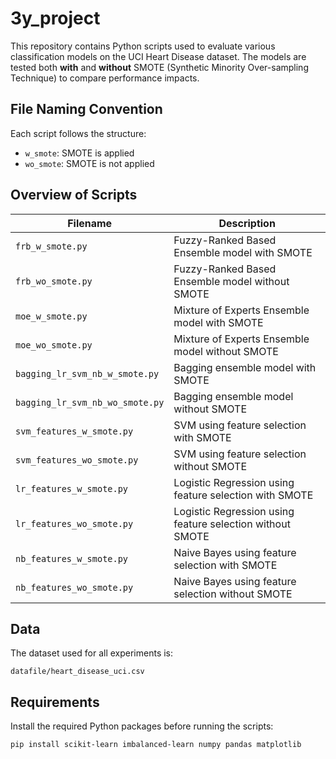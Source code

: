 # 3y_project
This repository contains Python scripts used to evaluate various classification models on the UCI Heart Disease dataset. The models are tested both **with** and **without** SMOTE (Synthetic Minority Over-sampling Technique) to compare performance impacts.

## File Naming Convention

Each script follows the structure:

- `w_smote`: SMOTE is applied
- `wo_smote`: SMOTE is not applied

## Overview of Scripts

| Filename                          | Description |
|----------------------------------|-------------|
| `frb_w_smote.py`                 | Fuzzy-Ranked Based Ensemble model with SMOTE |
| `frb_wo_smote.py`                | Fuzzy-Ranked Based Ensemble model without SMOTE |
| `moe_w_smote.py`                 | Mixture of Experts Ensemble model with SMOTE |
| `moe_wo_smote.py`                | Mixture of Experts Ensemble model without SMOTE |
| `bagging_lr_svm_nb_w_smote.py`  | Bagging ensemble model with SMOTE |
| `bagging_lr_svm_nb_wo_smote.py` | Bagging ensemble model without SMOTE |
| `svm_features_w_smote.py`       | SVM using feature selection with SMOTE |
| `svm_features_wo_smote.py`      | SVM using feature selection without SMOTE |
| `lr_features_w_smote.py`        | Logistic Regression using feature selection with SMOTE |
| `lr_features_wo_smote.py`       | Logistic Regression using feature selection without SMOTE |
| `nb_features_w_smote.py`        | Naive Bayes using feature selection with SMOTE |
| `nb_features_wo_smote.py`       | Naive Bayes using feature selection without SMOTE |

## Data

The dataset used for all experiments is:

```
datafile/heart_disease_uci.csv
```

## Requirements

Install the required Python packages before running the scripts:

```bash
pip install scikit-learn imbalanced-learn numpy pandas matplotlib